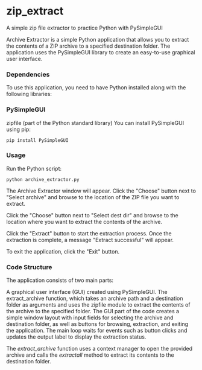 # zip_extract
A simple zip file extractor to practice Python with PySimpleGUI

Archive Extractor is a simple Python application that allows you to extract the contents of a ZIP archive to a specified destination folder. The application uses the PySimpleGUI library to create an easy-to-use graphical user interface.

### Dependencies
To use this application, you need to have Python installed along with the following libraries:

### PySimpleGUI
zipfile (part of the Python standard library)
You can install PySimpleGUI using pip:


`pip install PySimpleGUI`

### Usage
Run the Python script:

`python archive_extractor.py`

The Archive Extractor window will appear. Click the "Choose" button next to "Select archive" and browse to the location of the ZIP file you want to extract.

Click the "Choose" button next to "Select dest dir" and browse to the location where you want to extract the contents of the archive.

Click the "Extract" button to start the extraction process. Once the extraction is complete, a message "Extract successful" will appear.

To exit the application, click the "Exit" button.

### Code Structure
The application consists of two main parts:

A graphical user interface (GUI) created using PySimpleGUI.
The extract_archive function, which takes an archive path and a destination folder as arguments and uses the zipfile module to extract the contents of the archive to the specified folder.
The GUI part of the code creates a simple window layout with input fields for selecting the archive and destination folder, as well as buttons for browsing, extraction, and exiting the application. The main loop waits for events such as button clicks and updates the output label to display the extraction status.

The *extract_archive* function uses a context manager to open the provided archive and calls the *extractall* method to extract its contents to the destination folder.